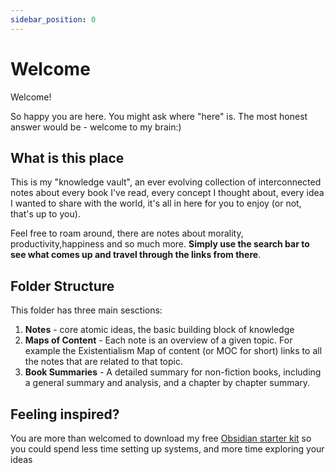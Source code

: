```yaml
---
sidebar_position: 0
---
```


# Welcome

Welcome!

So happy you are here. You might ask where "here" is. The most honest answer would be - welcome to my brain:)

## What is this place

This is my "knowledge vault", an ever evolving collection of interconnected notes about every book I've read, every concept I thought about, every idea I wanted to share with the world, it's all in here for you to enjoy (or not, that's up to you). 

Feel free to roam around, there are notes about morality, productivity,happiness and so much more. **Simply use the search bar to see what comes up and travel through the links from there**. 

## Folder Structure

This folder has three main sesctions:
1. **Notes** - core atomic ideas, the basic building block of knowledge
2. **Maps of Content** - Each note is an overview of a given topic. For example the Existentialism Map of content (or MOC for short) links to all the notes that are related to that topic.
3. **Book Summaries** - A detailed summary for non-fiction books, including a general summary and analysis, and a chapter by chapter summary.

## Feeling inspired?

You are more than welcomed to download my free [Obsidian starter kit](https://ko-fi.com/s/8e6f6ccefc)
so you could spend less time setting up systems,
and more time exploring your ideas